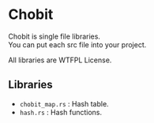 Chobit
======

Chobit is single file libraries.  
You can put each src file into your project.

All libraries are WTFPL License.

Libraries
---------

* `chobit_map.rs` : Hash table.
* `hash.rs` : Hash functions.
